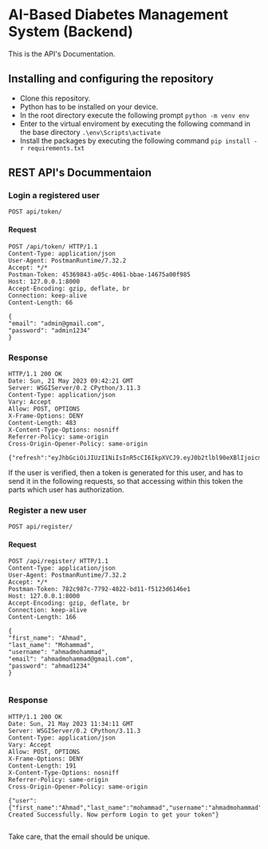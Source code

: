 
# AI-Based Diabetes Management System (Backend)

This is the API's Documentation.

## Installing and configuring the repository
* Clone this repository.
* Python has to be installed on your device.
* In the root directory execute the following prompt `python -m venv env`
* Enter to the virtual enviroment by executing the following command in the base directory `.\env\Scripts\activate`
* Install the packages by executing the following command `pip install -r requirements.txt`

## REST API's Docummentaion

### Login a registered user 
`POST api/token/`
#### Request
```
POST /api/token/ HTTP/1.1
Content-Type: application/json
User-Agent: PostmanRuntime/7.32.2
Accept: */*
Postman-Token: 45369843-a05c-4061-bbae-14675a00f985
Host: 127.0.0.1:8000
Accept-Encoding: gzip, deflate, br
Connection: keep-alive
Content-Length: 66
 
{
"email": "admin@gmail.com",
"password": "admin1234"
}

```


### Response
```
HTTP/1.1 200 OK
Date: Sun, 21 May 2023 09:42:21 GMT
Server: WSGIServer/0.2 CPython/3.11.3
Content-Type: application/json
Vary: Accept
Allow: POST, OPTIONS
X-Frame-Options: DENY
Content-Length: 483
X-Content-Type-Options: nosniff
Referrer-Policy: same-origin
Cross-Origin-Opener-Policy: same-origin
 
{"refresh":"eyJhbGciOiJIUzI1NiIsInR5cCI6IkpXVCJ9.eyJ0b2tlbl90eXBlIjoicmVmcmVzaCIsImV4cCI6MTY4NDc0ODU0MSwiaWF0IjoxNjg0NjYyMTQxLCJqdGkiOiJlNjg2Mjg3NDNhZjU0MjI4OWQ0MzY4OTZjZGI2OTIyOSIsInVzZXJfaWQiOjF9.SVYbm39j733bOL5Hqg4lu1X8g1ErU5kKnDzFsmmeCsk","access":"eyJhbGciOiJIUzI1NiIsInR5cCI6IkpXVCJ9.eyJ0b2tlbl90eXBlIjoiYWNjZXNzIiwiZXhwIjoxNjg0NjY1NzQxLCJpYXQiOjE2ODQ2NjIxNDEsImp0aSI6IjgwY2U1NWUxOTM5OTQ1ZDJhNjJlYmVmMTE2ZTNhOTgzIiwidXNlcl9pZCI6MX0.zxc6KKZZEOJIxZtpyPOpWWMpPurWbeed89O_DoUov84"}

```
If the user is verified, then a token is generated for this user, and has to send it in the following requests, so that accessing within this token the parts which user has authorization.



### Register a new user 
`POST api/register/`
#### Request
```
POST /api/register/ HTTP/1.1
Content-Type: application/json
User-Agent: PostmanRuntime/7.32.2
Accept: */*
Postman-Token: 782c987c-7792-4822-bd11-f5123d6146e1
Host: 127.0.0.1:8000
Accept-Encoding: gzip, deflate, br
Connection: keep-alive
Content-Length: 166
 
{
"first_name": "Ahmad",
"last_name": "Mohammad",
"username": "ahmadmohammad",
"email": "ahmadmohammad@gmail.com",
"password": "ahmad1234"
}
 

```


### Response
```
HTTP/1.1 200 OK
Date: Sun, 21 May 2023 11:34:11 GMT
Server: WSGIServer/0.2 CPython/3.11.3
Content-Type: application/json
Vary: Accept
Allow: POST, OPTIONS
X-Frame-Options: DENY
Content-Length: 191
X-Content-Type-Options: nosniff
Referrer-Policy: same-origin
Cross-Origin-Opener-Policy: same-origin
 
{"user":{"first_name":"Ahmad","last_name":"mohammad","username":"ahmadmohammad","email":"ahmadmohammad@gmail.com"},"message":"User Created Successfully. Now perform Login to get your token"}


```
Take care, that the email should be unique.




